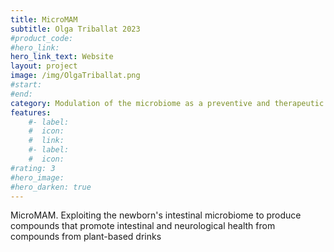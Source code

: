 ```yaml
---
title: MicroMAM
subtitle: Olga Triballat 2023
#product_code: 
#hero_link: 
hero_link_text: Website
layout: project
image: /img/OlgaTriballat.png
#start:
#end: 
category: Modulation of the microbiome as a preventive and therapeutic lever and Nutritional interventions
features:
    #- label: 
    #  icon: 
    #  link: 
    #- label: 
    #  icon: 
#rating: 3
#hero_image: 
#hero_darken: true
---
```



MicroMAM. Exploiting the newborn's intestinal microbiome to produce compounds that promote intestinal and neurological health from compounds from plant-based drinks
